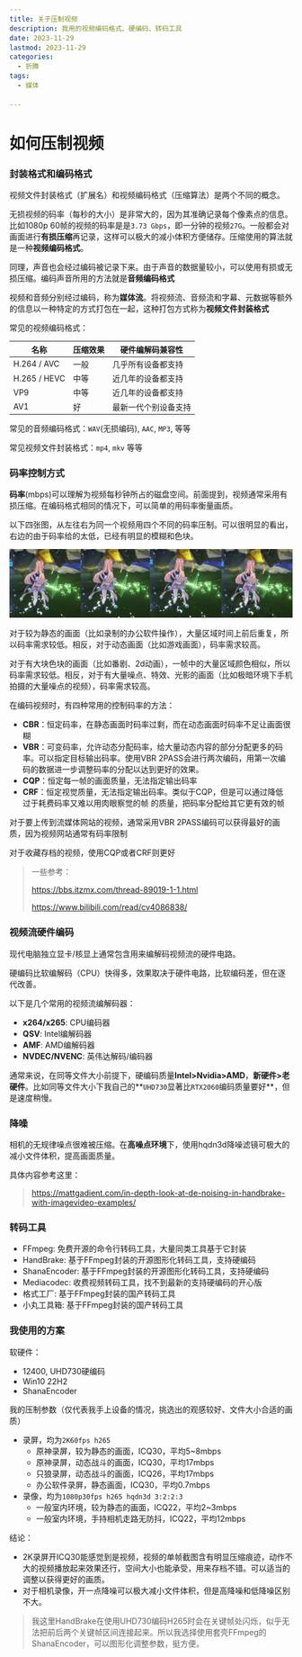```yaml
---
title: 关于压制视频
description: 我用的视频编码格式、硬编码、转码工具
date: 2023-11-29
lastmod: 2023-11-29
categories:
  - 折腾
tags:
  - 媒体

---
```


# 如何压制视频

### 封装格式和编码格式

视频文件封装格式（扩展名）和视频编码格式（压缩算法）是两个不同的概念。

无损视频的码率（每秒的大小）是非常大的，因为其准确记录每个像素点的信息。比如1080p 60帧的视频的码率是是`3.73 Gbps`，即一分钟的视频`27G`。一般都会对画面进行**有损压缩**再记录，这样可以极大的减小体积方便储存。压缩使用的算法就是一种**视频编码格式**。

同理，声音也会经过编码被记录下来。由于声音的数据量较小，可以使用有损或无损压缩。编码声音所用的方法就是**音频编码格式**

视频和音频分别经过编码，称为**媒体流**。将视频流、音频流和字幕、元数据等额外的信息以一种特定的方式打包在一起，这种打包方式称为**视频文件封装格式**

常见的视频编码格式：

| 名称         | 压缩效果 | 硬件编解码兼容性     |
| ------------ | -------- | -------------------- |
| H.264 / AVC  | 一般     | 几乎所有设备都支持   |
| H.265 / HEVC | 中等     | 近几年的设备都支持   |
| VP9          | 中等     | 近几年的设备都支持   |
| AV1          | 好       | 最新一代个别设备支持 |

常见的音频编码格式：`WAV`(无损编码), `AAC`, `MP3`, 等等

常见视频文件封装格式：`mp4`, `mkv` 等等

### 码率控制方式

**码率**(mbps)可以理解为视频每秒钟所占的磁盘空间。前面提到，视频通常采用有损压缩。在编码格式相同的情况下，可以简单的用码率衡量画质。

以下四张图，从左往右为同一个视频用四个不同的码率压制。可以很明显的看出，右边的由于码率给的太低，已经有明显的模糊和色块。

![码率对比](码率对比.png)

对于较为静态的画面（比如录制的办公软件操作），大量区域时间上前后重复，所以码率需求较低。相反，对于动态画面（比如游戏画面），码率需求较高。

对于有大块色块的画面（比如番剧、2d动画），一帧中的大量区域颜色相似，所以码率需求较低。相反，对于有大量噪点、特效、光影的画面（比如极暗环境下手机拍摄的大量噪点的视频），码率需求较高。

在编码视频时，有四种常用的控制码率的方法：

- **CBR**：恒定码率，在静态画面时码率过剩，而在动态画面时码率不足让画面很糊
- **VBR**：可变码率，允许动态分配码率，给大量动态内容的部分分配更多的码率。可以指定目标输出码率。使用VBR 2PASS会进行两次编码，用第一次编码的数据进一步调整码率的分配以达到更好的效果。
- **CQP**：恒定每一帧的画面质量，无法指定输出码率
- **CRF**：恒定视觉质量，无法指定输出码率。类似于CQP，但是可以通过降低 过于耗费码率又难以用肉眼察觉的帧 的质量，把码率分配给其它更有效的帧

对于要上传到流媒体网站的视频，通常采用VBR 2PASS编码可以获得最好的画质，因为视频网站通常有码率限制

对于收藏存档的视频，使用CQP或者CRF则更好

> 一些参考：
>
> https://bbs.itzmx.com/thread-89019-1-1.html
>
> https://www.bilibili.com/read/cv4086838/

### 视频流硬件编码

现代电脑独立显卡/核显上通常包含用来编解码视频流的硬件电路。

硬编码比软编解码（CPU）快得多，效果取决于硬件电路，比软编码差，但在逐代改善。

以下是几个常用的视频流编解码器：

- **x264/x265**: CPU编码器
- **QSV**: Intel编解码器
- **AMF**: AMD编解码器
- **NVDEC/NVENC**: 英伟达解码/编码器

通常来说，在同等文件大小前提下，硬编码质量**Intel>Nvidia>AMD**，**新硬件>老硬件**。比如同等文件大小下我自己的**`UHD730`显著比`RTX2060`编码质量要好**，但是速度稍慢。

### 降噪

相机的无规律噪点很难被压缩。在**高噪点环境**下，使用hqdn3d降噪滤镜可极大的减小文件体积，提高画面质量。

具体内容参考这里：

> https://mattgadient.com/in-depth-look-at-de-noising-in-handbrake-with-imagevideo-examples/

### 转码工具

- FFmpeg: 免费开源的命令行转码工具，大量同类工具基于它封装
- HandBrake: 基于FFmpeg封装的开源图形化转码工具，支持硬编码
- ShanaEncoder: 基于FFmpeg封装的开源图形化转码工具，支持硬编码
- Mediacodec: 收费视频转码工具，找不到最新的支持硬编码的开心版
- 格式工厂: 基于FFmpeg封装的国产转码工具
- 小丸工具箱: 基于FFmpeg封装的国产转码工具

### 我使用的方案

软硬件：

- 12400, UHD730硬编码
- Win10 22H2
- ShanaEncoder

我的压制参数（仅代表我手上设备的情况，挑选出的观感较好、文件大小合适的画质）

- 录屏，均为`2K60fps h265`
  - 原神录屏，较为静态的画面，ICQ30，平均5~8mbps
  - 原神录屏，动态战斗的画面，ICQ30，平均17mbps
  - 只狼录屏，动态战斗的画面，ICQ26，平均17mbps
  - 办公软件录屏，静态画面，ICQ30，平均0.7mbps
- 录像，均为`1080p30fps h265 hqdn3d 3:2:2:3`
  - 一般室内环境，较为静态的画面，ICQ22，平均2~3mbps
  - 一般室内环境，手持相机走路无防抖，ICQ22，平均12mbps

结论：

- 2K录屏开ICQ30能感觉到是视频，视频的单帧截图含有明显压缩痕迹，动作不大的视频播放起来效果还行，空间大小也能承受，用来存档不错。可以适当的调整以获得更好的画质。
- 对于相机录像，开一点降噪可以极大减小文件体积，但是高降噪和低降噪区别不大。

> 我这里HandBrake在使用UHD730编码H265时会在关键帧处闪烁，似乎无法把前后两个关键帧区间连接起来。所以我选择使用套壳FFmpeg的ShanaEncoder，可以图形化调整参数，挺方便。